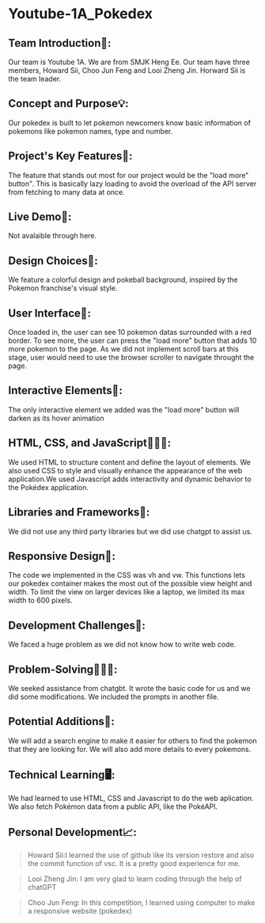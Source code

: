 # Youtube-1A_Pokedex
Team Introduction👨:
------------------
 Our team is Youtube 1A. We are from SMJK Heng Ee. Our team have three members, Howard Sii, Choo Jun Feng and Looi Zheng Jin. Horward Sii is the team leader.

Concept and Purpose💡: 
--------------------
Our pokedex is built to let pokemon newcomers know basic information of pokemons like pokemon names, type and number.

Project's Key Features🔑:
-------------------------
The feature that stands out most for our project would be the "load more" button". This is basically lazy loading to avoid the overload of the API server from fetching to many data at once.

Live Demo🎥:
----------
Not avalaible through here.

Design Choices🎨:
-----------------
We feature a colorful design and pokeball background, inspired by the Pokemon franchise's visual style.

User Interface📱:
------------------
Once loaded in, the user can see 10 pokemon datas surrounded with a red border. To see more, the user can press the "load more" button that adds 10 more pokemon to the page. As we did not implement scroll bars at this stage, user would need to use the browser scroller to navigate throught the page.

Interactive Elements👋:
------------------------
The only interactive element we added was the "load more" button will darken as its hover animation

HTML, CSS, and JavaScript👨🏻‍💻:
-----------------------------
 We used HTML to structure content and define the layout of elements. We also used CSS to style and visually enhance the appearance of the web application.We used Javascript adds interactivity and dynamic behavior to the Pokédex application.

Libraries and Frameworks📖:
-------------------------
 We did not use any third party libraries but we did use chatgpt to assist us.

Responsive Design📲:
------------------
The code we implemented in the CSS was vh and vw. This functions lets our pokedex container makes the most out of the possible view height and width. To limit the view on larger devices like a laptop, we limited its max width to 600 pixels.

Development Challenges🛑: 
-----------------------
We faced a huge problem as we did not know how to write web code.

Problem-Solving👨🏻‍🔬: 
----------------
We seeked assistance from chatgbt. It wrote the basic code for us and we did some modifications. We included the prompts in another file.

Potential Additions🚀:
--------------------
 We will add a search engine to make it easier for others to find the pokemon that they are looking for. We will also add more details to every pokemons.

Technical Learning🖥️: 
-------------------
We had learned to use HTML, CSS and Javascript to do the web aplication. We also fetch Pokémon data from a public API, like the PokéAPI.

Personal Development📈: 
---------------------
> Howard Sii:I learned the use of github like its version restore and also the commit function of vsc. It is a pretty good experience for me.
    
> Looi Zheng Jin: I am very glad to learn coding through the help of chatGPT

> Choo Jun Feng: In this competition, I learned using computer to make a responsive website (pokedex)